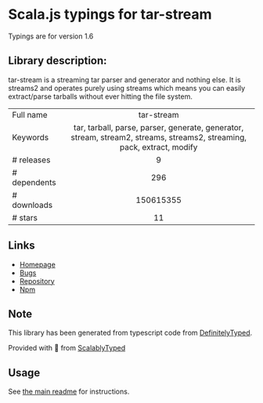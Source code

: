 
# Scala.js typings for tar-stream

Typings are for version 1.6

## Library description:
tar-stream is a streaming tar parser and generator and nothing else. It is streams2 and operates purely using streams which means you can easily extract/parse tarballs without ever hitting the file system.

|                    |                 |
| ------------------ | :-------------: |
| Full name          | tar-stream |
| Keywords           | tar, tarball, parse, parser, generate, generator, stream, stream2, streams, streams2, streaming, pack, extract, modify |
| # releases         | 9 |
| # dependents       | 296 |
| # downloads        | 150615355 |
| # stars            | 11 |

## Links
- [Homepage](https://github.com/mafintosh/tar-stream)
- [Bugs](https://github.com/mafintosh/tar-stream/issues)
- [Repository](https://github.com/mafintosh/tar-stream)
- [Npm](https://www.npmjs.com/package/tar-stream)
    


## Note
This library has been generated from typescript code from [DefinitelyTyped](https://definitelytyped.org).

Provided with :purple_heart: from [ScalablyTyped](https://github.com/oyvindberg/ScalablyTyped)

## Usage
See [the main readme](../../readme.md) for instructions.



